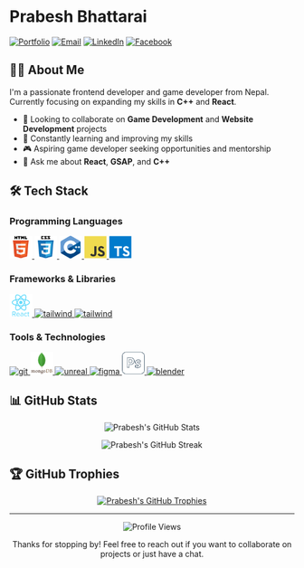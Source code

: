 # Prabesh Bhattarai

[![Portfolio](https://img.shields.io/badge/Portfolio-prabeshbhattarai2004.com.np-blue?style=for-the-badge&logo=firefox-browser)](https://prabeshbhattarai2004.com.np/)
[![Email](https://img.shields.io/badge/Email-prabes59@gmail.com-red?style=for-the-badge&logo=gmail)](mailto:prabes59@gmail.com)
[![LinkedIn](https://img.shields.io/badge/LinkedIn-prabesh--bhattarai-0077B5?style=for-the-badge&logo=linkedin)](https://linkedin.com/in/prabesh-bhattarai)
[![Facebook](https://img.shields.io/badge/Facebook-pra_bes-1877F2?style=for-the-badge&logo=facebook)](https://fb.com/pra%20bes)

## 👨‍💻 About Me

I'm a passionate frontend developer and game developer from Nepal. Currently focusing on expanding my skills in **C++** and **React**.

- 🔭 Looking to collaborate on **Game Development** and **Website Development** projects
- 🌱 Constantly learning and improving my skills
- 🎮 Aspiring game developer seeking opportunities and mentorship
- 💬 Ask me about **React**, **GSAP**, and **C++**

## 🛠️ Tech Stack

### Programming Languages
<a href="https://www.w3.org/html/" target="_blank" rel="noreferrer"> 
  <img src="https://raw.githubusercontent.com/devicons/devicon/master/icons/html5/html5-original-wordmark.svg" alt="html5" width="40" height="40"/>
</a> 
<a href="https://www.w3schools.com/css/" target="_blank" rel="noreferrer">
  <img src="https://raw.githubusercontent.com/devicons/devicon/master/icons/css3/css3-original-wordmark.svg" alt="css3" width="40" height="40"/> 
</a>
<a href="https://www.w3schools.com/cpp/" target="_blank" rel="noreferrer">
  <img src="https://raw.githubusercontent.com/devicons/devicon/master/icons/cplusplus/cplusplus-original.svg" alt="cplusplus" width="40" height="40"/>
</a>
<a href="https://developer.mozilla.org/en-US/docs/Web/JavaScript" target="_blank" rel="noreferrer"> 
  <img src="https://raw.githubusercontent.com/devicons/devicon/master/icons/javascript/javascript-original.svg" alt="javascript" width="40" height="40"/> 
</a>
<a href="https://www.typescriptlang.org/" target="_blank" rel="noreferrer"> 
   <img src="https://raw.githubusercontent.com/devicons/devicon/master/icons/typescript/typescript-original.svg" alt="typescript" width="40" height="40"/> 
</a> 

### Frameworks & Libraries
<a href="https://reactjs.org/" target="_blank" rel="noreferrer"> 
  <img src="https://raw.githubusercontent.com/devicons/devicon/master/icons/react/react-original-wordmark.svg" alt="react" width="40" height="40"/> 
</a> 
<a href="https://tailwindcss.com/" target="_blank" rel="noreferrer"> 
  <img src="https://www.vectorlogo.zone/logos/tailwindcss/tailwindcss-icon.svg" alt="tailwind" width="40" height="40"/>
</a>
<a href="https://gsap.com/" target="_blank" rel="noreferrer"> 
  <img src="https://www.vectorlogo.zone/logos/tailwindcss/tailwindcss-icon.svg" alt="tailwind" width="40" height="40"/>
</a>

### Tools & Technologies
<a href="https://git-scm.com/" target="_blank" rel="noreferrer">
  <img src="https://www.vectorlogo.zone/logos/git-scm/git-scm-icon.svg" alt="git" width="40" height="40"/> 
</a> 
<a href="https://www.mongodb.com/" target="_blank" rel="noreferrer"> 
  <img src="https://raw.githubusercontent.com/devicons/devicon/master/icons/mongodb/mongodb-original-wordmark.svg" alt="mongodb" width="40" height="40"/>
</a> 
<a href="https://unrealengine.com/" target="_blank" rel="noreferrer">
  <img src="https://raw.githubusercontent.com/kenangundogan/fontisto/036b7eca71aab1bef8e6a0518f7329f13ed62f6b/icons/svg/brand/unreal-engine.svg" alt="unreal" width="40" height="40"/> 
</a>
<a href="https://www.figma.com/" target="_blank" rel="noreferrer">
  <img src="https://www.vectorlogo.zone/logos/figma/figma-icon.svg" alt="figma" width="40" height="40"/> 
</a>
<a href="https://www.photoshop.com/en" target="_blank" rel="noreferrer">
  <img src="https://raw.githubusercontent.com/devicons/devicon/master/icons/photoshop/photoshop-line.svg" alt="photoshop" width="40" height="40"/>
</a> 
<a href="https://www.blender.org/" target="_blank" rel="noreferrer">
  <img src="https://download.blender.org/branding/community/blender_community_badge_white.svg" alt="blender" width="40" height="40"/>
</a>

## 📊 GitHub Stats

<p align="center">
  <img src="https://github-readme-stats.vercel.app/api?username=prabes-dev&show_icons=true&theme=tokyonight" alt="Prabesh's GitHub Stats" />
</p>

<p align="center">
  <img src="https://github-readme-streak-stats.herokuapp.com/?user=prabes-dev&theme=tokyonight" alt="Prabesh's GitHub Streak" />
</p>

## 🏆 GitHub Trophies
<p align="center">
  <a href="https://github.com/ryo-ma/github-profile-trophy">
    <img src="https://github-profile-trophy.vercel.app/?username=prabes-dev&theme=nord&column=7" alt="Prabesh's GitHub Trophies" />
  </a>
</p>

---

<p align="center">
  <img src="https://komarev.com/ghpvc/?username=prabes-dev&label=Profile%20views&color=0e75b6&style=flat" alt="Profile Views" />
</p>

<p align="center">
  Thanks for stopping by! Feel free to reach out if you want to collaborate on projects or just have a chat.
</p>

